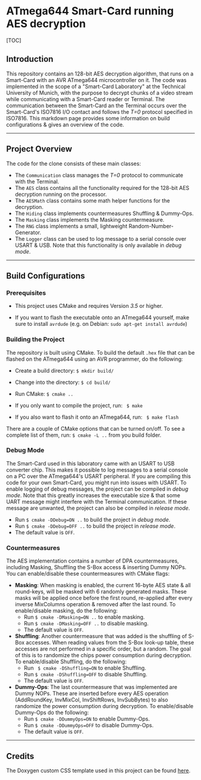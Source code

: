 # ATmega644 Smart-Card running AES decryption

[TOC]

## Introduction

This repository contains an 128-bit AES decryption algorithm, that runs on a Smart-Card with an AVR ATmega644 microcontroller on it. The code was implemented in the scope of a "Smart-Card Laboratory" at the Technical University of Munich, with the purpose to decrypt chunks of a video stream while communicating with a Smart-Card reader or Terminal. The communication between the Smart-Card an the Terminal occurs over the Smart-Card's ISO7816 I/O contact and follows the *T=0* protocol specified in ISO7816. This markdown page provides some information on build configurations & gives an overview of the code.


---
## Project Overview

The code for the clone consists of these main classes:

- The `Communication` class manages the *T=0* protocol to communicate with the Terminal.
- The `AES` class contains all the functionality required for the 128-bit AES decryption running on the processor.
- The `AESMath` class contains some math helper functions for the decryption.
- The `Hiding` class implements countermeasures Shuffling & Dummy-Ops.
- The `Masking` class implements the Masking countermeasure.
- The `RNG` class implements a small, lightweight Random-Number-Generator.
- The `Logger` class can be used to log message to a serial console over USART & USB. Note that this functionality is only available in *debug mode*.

---
## Build Configurations

### Prerequisites

- This project uses CMake and requires Version *3.5* or higher.

- If you want to flash the executable onto an ATmega644 yourself, make sure to install `avrdude` (e.g. on Debian: `sudo apt-get install avrdude`)


### Building the Project

The repository is built using CMake. To build the default `.hex` file that can be flashed on the ATmega644 using an AVR programmer, do the following:

- Create a build directory: `$ mkdir build/`

- Change into the directory: `$ cd build/`

- Run CMake: `$ cmake ..`

- If you only want to compile the project, run: ` $ make`

- If you also want to flash it onto an ATmega644, run: ` $ make flash`


There are a couple of CMake options that can be turned on/off.
To see a complete list of them, run: `$ cmake -L ..` from you build folder.

### Debug Mode

The Smart-Card used in this laboratory came with an USART to USB converter chip. This makes it possible to log messages to a serial console on a PC over the ATmega644's USART peripheral. If you are compiling this code for your own Smart-Card, you might run into issues with USART.
To enable logging of debug messages, the project can be compiled in *debug mode*. Note that this greatly increases the executable size & that some UART message might interfere with the Terminal communication. If these message are unwanted, the project can also be compiled in *release mode*.

- Run `$ cmake -DDebug=ON ..` to build the project in *debug mode*.
- Run `$ cmake -DDebug=OFF ..` to build the project in *release mode*.
- The default value is `OFF`.


### Countermeasures

The AES implementation contains a number of DPA countermeasures, including Masking, Shuffling the S-Box access & inserting Dummy NOPs. You can enable/disable these countermeasures with CMake flags:

- **Masking**: When masking is enabled, the current 16-byte AES state & all round-keys, will be masked with 6 randomly generated masks. These masks will be applied once before the first round, re-applied after every inverse MixColumns operation & removed after the last round. To enable/disable masking, do the following:
	- Run `$ cmake -DMasking=ON ..` to enable masking.
	- Run `$ cmake -DMasking=OFF ..` to disable masking.
	- The default value is `OFF`.
- **Shuffling**: Another countermeasure that was added is the shuffling of S-Box accesses. When reading values from the S-Box look-up table, these accesses are not performed in a specific order, but a random. The goal of this is to randomize the chips power consumption during decryption. To enable/disable Shuffling, do the following:
	- Run ` $ cmake -DShuffling=ON` to enable Shuffling.
	- Run `$ cmake -DShuffling=OFF` to disable Shuffling.
	- The default value is `OFF`.
- **Dummy-Ops**: The last countermeasure that was implemented are Dummy NOPs. These are inserted before every AES operation (AddRoundKey, InvMixCol, InvShiftRows, InvSubBytes) to also randomize the power consumption during decryption. To enable/disable Dummy-Ops do the following:
	- Run `$ cmake -DDummyOps=ON` to enable Dummy-Ops.
	- Run `$ cmake -DDummyOps=OFF` to disable Dummy-Ops.
	- The default value is `OFF`.

---
## Credits
The Doxygen custom CSS template used in this project can be found <a href="https://github.com/jothepro/doxygen-awesome-css" target="_blank">here</a>.
